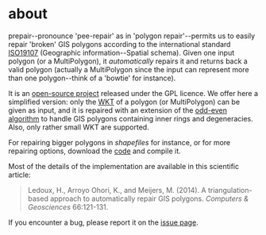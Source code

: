 
<div class="page-header">
    <h1>about</h1>
</div>

prepair--pronounce 'pee-repair' as in 'polygon repair'--permits us to easily repair 'broken' GIS polygons according to the international standard [ISO19107](http://www.iso.org/iso/catalogue_detail.htm?csnumber=26012) (Geographic information--Spatial schema). Given one input polygon (or a MultiPolygon), it *automatically* repairs it and returns back a valid polygon (actually a MultiPolygon since the input can represent more than one polygon--think of a 'bowtie' for instance).

It is an [open-source project](https://github.com/tudelft-gist/prepair) released under the GPL licence. We offer here a simplified version: only the [WKT](http://en.wikipedia.org/wiki/Well-known_text) of a polygon (or MultiPolygon) can be given as input, and it is repaired with an extension of the [odd-even algorithm](https://en.wikipedia.org/wiki/Even-odd_rule) to handle GIS polygons containing inner rings and degeneracies. Also, only rather small WKT are supported.

For repairing bigger polygons in *shapefiles* for instance, or for more repairing options, download the [code](https://github.com/tudelft-gist/prepair) and compile it. 

Most of the details of the implementation are available in this scientific article:

> Ledoux, H., Arroyo Ohori, K., and Meijers, M. (2014). A triangulation-based approach to automatically repair GIS polygons. *Computers & Geosciences* 66:121-131. <a href="http://dx.doi.org/10.1016/j.cageo.2014.01.009"><i class="fa fa-external-link"></i></a> <a href="http://3dgeoinfo.bk.tudelft.nl/hledoux/pdfs/14cgeo_prepair.pdf"><i class="fa fa-file-pdf-o"></i></a>

If you encounter a bug, please report it on the [issue page](https://github.com/tudelft-gist/prepair/issues). 